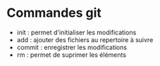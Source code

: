# Commandes git 
- init : permet d'initialiser les modifications
- add : ajouter des fichiers au repertoire à suivre
- commit : enregistrer les modifications
- rm : permet de suprimer les éléments